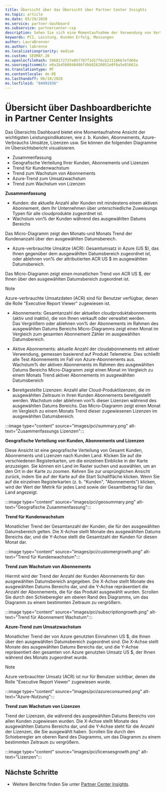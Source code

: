 ```yaml
---
title: Übersicht über das Übersicht über Partner Center Insights
ms.topic: article
ms.date: 05/19/2020
ms.service: partner-dashboard
ms.subservice: partnercenter-csp
description: Sehen Sie sich eine Momentaufnahme der Verwendung von Vertrieb und Bereitstellung, Kundenwachstum und Umsatzwachstum mit Lizenzen, Abonnements und Azure-Verbrauch an.
keywords: PCI, Leistung, Kunden Erfolg, Messungen
author: LauraBrenner
ms.author: labrenne
ms.localizationpriority: medium
ms.custom: SEOMAY.20
ms.openlocfilehash: 5968172737e057787f1d17f6cb231106b7efd60a
ms.sourcegitcommit: e0a1b4506840486f4bb82620051e0f6a5e81662a
ms.translationtype: MT
ms.contentlocale: de-DE
ms.lasthandoff: 06/18/2020
ms.locfileid: "84991936"
---
```

# <a name="overview-dashboard-reports-available-in-partner-center-insights"></a>Übersicht über Dashboardberichte in Partner Center Insights
 
Das Übersichts Dashboard bietet eine Momentaufnahme Ansicht der wichtigsten Leistungsindikatoren, wie z. b. Kunden, Abonnements, Azure-Verbrauchs Umsätze, Lizenzen usw. Sie können die folgenden Diagramme im Übersichtsbericht visualisieren. 

- Zusammenfassung  
- Geografische Verteilung Ihrer Kunden, Abonnements und Lizenzen  
- Trend für Kundenwachstum 
- Trend zum Wachstum von Abonnements 
- Azure-Trend zum Umsatzwachstum 
- Trend zum Wachstum von Lizenzen 

**Zusammenfassung**

- Kunden: die aktuelle Anzahl aller Kunden mit mindestens einem aktiven Abonnement, dem Ihr Unternehmen über unterschiedliche Zuweisungs Typen für alle cloudprodukte zugeordnet ist. 
- Wachstum von% der Kunden während des ausgewählten Datums Bereichs 

Das Micro-Diagramm zeigt den Monats-und Monats Trend der Kundenanzahl über den ausgewählten Datumsbereich. 

 
- Azure-verbrauchte Umsätze (ACR): Gesamtumsatz in Azure (US $), das Ihnen gegenüber dem ausgewählten Datumsbereich zugeordnet ist, oder ablehnen von% der attributierten ACR US $ im ausgewählten Datumsbereich.

Das Micro-Diagramm zeigt einen monatlichen Trend von ACR US $, der Ihnen über den ausgewählten Datumsbereich zugeordnet ist. 
>[!Note] 
>Azure-verbrauchte Umsatzdaten (ACR) sind für Benutzer verfügbar, denen die Rolle "Executive Report Viewer" zugewiesen ist. 
 
- Abonnements: Gesamtanzahl der aktuellen cloudproduktabonnements (aktiv und inaktiv), die von Ihnen verkauft oder verwaltet werden.  
Das Vergrößern oder ablehnen von% der Abonnements im Rahmen des ausgewählten Datums Bereichs Micro-Diagramms zeigt einen Monat im Vergleich zum gesamten Abonnement Zähler im ausgewählten Datumsbereich. 
 
- Aktive Abonnements: aktuelle Anzahl der cloudabonnements mit aktiver Verwendung, gemessen basierend auf Produkt Telemetrie. Dies schließt alle Test Abonnements im Fall von Azure-Abonnements aus.  
Wachstum% der aktiven Abonnements im Rahmen des ausgewählten Datums Bereichs Micro-Diagramm zeigt einen Monat im Vergleich zu einem Monats Trend aktiver Abonnements im ausgewählten Datumsbereich 
 
- Bereitgestellte Lizenzen: Anzahl aller Cloud-Produktlizenzen, die im ausgewählten Zeitraum in ihren Kunden Abonnements bereitgestellt werden. Wachstum oder ablehnen von% dieser Lizenzen während des ausgewählten Datums Bereichs. Das Micro-Diagramm zeigt einen Monat im Vergleich zu einem Monats Trend dieser zugewiesenen Lizenzen im ausgewählten Datumsbereich.

:::image type="content" source="images/pci/summary.png" alt-text="Zusammenfassungs Lizenzen":::

**Geografische Verteilung von Kunden, Abonnements und Lizenzen** 

Diese Ansicht ist eine geografische Verteilung von Gesamt Kunden, Abonnements und Lizenzen nach Kunden Land. Klicken Sie auf die verschiedenen Registerkarten, um die einzelnen Einblicke in der Karte anzuzeigen. Sie können ein Land im Raster suchen und auswählen, um an den Ort in der Karte zu zoomen. Kehren Sie zur ursprünglichen Ansicht zurück, indem Sie auf der Karte auf die Start Schaltfläche klicken. Wenn Sie auf die einzelnen Registerkarten (z. b. "Kunden", "Abonnements") klicken, wird der Wert der Metrik für jedes Land sowie der Gesamtbetrag für das Land angezeigt.  

:::image type="content" source="images/pci/geosummary.png" alt-text="Geografische Zusammenfassung":::

**Trend für Kundenwachstum**

Monatlicher Trend der Gesamtanzahl der Kunden, die für den ausgewählten Datumsbereich gelten. Die X-Achse stellt Monate des ausgewählten Datums Bereichs dar, und die Y-Achse stellt die Gesamtzahl der Kunden für diesen Monat dar. 

:::image type="content" source="images/pci/customergrowth.png" alt-text="Trend für Kundenwachstum":::

**Trend zum Wachstum von Abonnements**

Hiermit wird der Trend der Anzahl der Kunden Abonnements für den ausgewählten Datumsbereich angegeben. Die X-Achse stellt Monate des ausgewählten Datums Bereichs dar, und die Y-Achse repräsentiert die Anzahl der Abonnements, die für das Produkt ausgewählt wurden. Scrollen Sie durch den Schieberegler am oberen Rand des Diagramms, um das Diagramm zu einem bestimmten Zeitraum zu vergrößern. 

:::image type="content" source="images/pci/subscriptiongrowth.png" alt-text="Trend für Abonnement Wachstum":::

**Azure-Trend zum Umsatzwachstum**

Monatlicher Trend der von Azure genutzten Einnahmen US $, die Ihnen über den ausgewählten Datumsbereich zugeordnet sind. Die X-Achse stellt Monate des ausgewählten Datums Bereichs dar, und die Y-Achse repräsentiert den gesamten von Azure genutzten Umsatz US $, der Ihnen während des Monats zugeordnet wurde.
   
>[!Note] 
>Azure verbrauchter Umsatz (ACR) ist nur für Benutzer sichtbar, denen die Rolle "Executive Report Viewer" zugewiesen wurde. 

:::image type="content" source="images/pci/azureconsumed.png" alt-text="Azure-Nutzung":::

**Trend zum Wachstum von Lizenzen**
 
Trend der Lizenzen, die während des ausgewählten Datums Bereichs von allen Kunden zugewiesen wurden. Die X-Achse stellt Monate des ausgewählten Datums Bereichs dar, und die Y-Achse steht für die Anzahl der Lizenzen, die Sie ausgewählt haben. Scrollen Sie durch den Schieberegler am oberen Rand des Diagramms, um das Diagramm zu einem bestimmten Zeitraum zu vergrößern.  

:::image type="content" source="images/pci/licensesgrowth.png" alt-text="Lizenzen":::

## <a name="next-steps"></a>Nächste Schritte

- Weitere Berichte finden Sie unter [Partner Center Insights](partner-center-insights.md).
